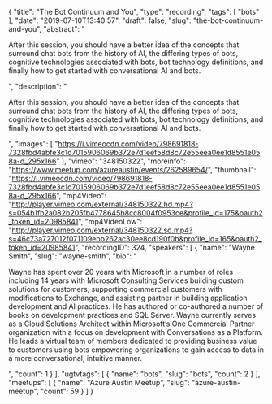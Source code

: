 {
  "title": "The Bot Continuum and You",
  "type": "recording",
  "tags": [
    "bots"
  ],
  "date": "2019-07-10T13:40:57",
  "draft": false,
  "slug": "the-bot-continuum-and-you",
  "abstract": "<p>After this session, you should have a better idea of the concepts that surround chat bots from the history of AI, the differing types of bots, cognitive technologies associated with bots, bot technology definitions, and finally how to get started with conversational AI and bots.</p>",
  "description": "<p>After this session, you should have a better idea of the concepts that surround chat bots from the history of AI, the differing types of bots, cognitive technologies associated with bots, bot technology definitions, and finally how to get started with conversational AI and bots.</p>",
  "images": [
    "https://i.vimeocdn.com/video/798691818-7328fbd4abfe3c1d7015906069b372e7d1eef58d8c72e55eea0ee1d8551e058a-d_295x166"
  ],
  "vimeo": "348150322",
  "moreinfo": "https://www.meetup.com/azureaustin/events/262589654/",
  "thumbnail": "https://i.vimeocdn.com/video/798691818-7328fbd4abfe3c1d7015906069b372e7d1eef58d8c72e55eea0ee1d8551e058a-d_295x166",
  "mp4Video": "http://player.vimeo.com/external/348150322.hd.mp4?s=054b1fb2a082b205fb4778645b8cc8004f0953ce&profile_id=175&oauth2_token_id=20985841",
  "mp4VideoLow": "http://player.vimeo.com/external/348150322.sd.mp4?s=46c73a727012f071109ebb262ac30ee8cd190f0b&profile_id=165&oauth2_token_id=20985841",
  "recordingID": 324,
  "speakers": [
    {
      "name": "Wayne Smith",
      "slug": "wayne-smith",
      "bio": "<p>Wayne has spent over 20 years with Microsoft in a number of roles including 14 years with Microsoft Consulting Services building custom solutions for customers, supporting commercial customers with modifications to Exchange, and assisting partner in building application development and AI practices. He has authored or co-authored a number of books on development practices and SQL Server. Wayne currently serves as a Cloud Solutions Architect within Microsoft’s One Commercial Partner organization with a focus on development with Conversations as a Platform. He leads a virtual team of members dedicated to providing business value to customers using bots empowering organizations to gain access to data in a more conversational, intuitive manner.</p>",
      "count": 1
    }
  ],
  "ugtvtags": [
    {
      "name": "bots",
      "slug": "bots",
      "count": 2
    }
  ],
  "meetups": [
    {
      "name": "Azure Austin Meetup",
      "slug": "azure-austin-meetup",
      "count": 59
    }
  ]
}